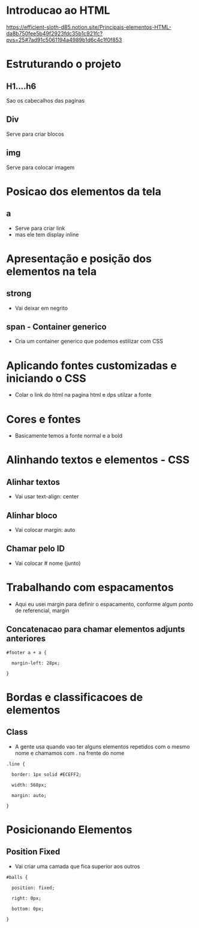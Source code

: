 # Introducao ao HTML
https://efficient-sloth-d85.notion.site/Principais-elementos-HTML-da8b750fee5b49f2923fdc35b1c921fc?pvs=25#7ad91c5061194a4989b1d6c4c1f0f853


# Estruturando o projeto
## H1....h6
Sao os cabecalhos das paginas
## Div
Serve para criar blocos
## img
Serve para colocar imagem



# Posicao dos elementos da tela
## a 
- Serve para criar link
- mas ele tem display inline

# Apresentação e posição dos elementos na tela
## strong
- Vai deixar em negrito
## span - Container generico
- Cria um container generico que podemos estilizar com CSS

# Aplicando fontes customizadas e iniciando o CSS
- Colar o link do html na pagina html e dps utilzar a fonte
# Cores e fontes
- Basicamente temos a fonte normal e a bold

# Alinhando textos e elementos - CSS
## Alinhar textos 
- Vai usar text-align: center
## Alinhar bloco
- Vai colocar margin: auto
## Chamar pelo ID
- Vai colocar # nome (junto)
# Trabalhando com espacamentos
- Aqui eu usei margin para definir o espacamento, conforme algum ponto de referencial, margin
## Concatenacao para chamar elementos adjunts anteriores
```
#footer a + a {

  margin-left: 28px;

}
```

# Bordas e classificacoes de elementos
## Class
- A gente usa quando vao ter alguns elementos repetidos com o mesmo nome e chamamos com . na frente do nome
```
.line {

  border: 1px solid #ECEFF2;

  width: 568px;

  margin: auto;

}
```

# Posicionando Elementos
## Position Fixed
- Vai criar uma camada que fica superior aos outros
```
#balls {

  position: fixed;

  right: 0px;

  bottom: 0px;

}
```